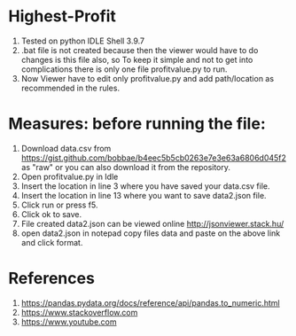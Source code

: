 # Highest-Profit
1. Tested on python IDLE Shell 3.9.7
2. .bat file is not created because then the viewer would have to do changes is this file also, so To keep it simple and not to get into complications there is only one file profitvalue.py to run.
3. Now Viewer have to edit only profitvalue.py and add path/location as recommended in the rules.
# Measures: before running the file:
1. Download data.csv from https://gist.github.com/bobbae/b4eec5b5cb0263e7e3e63a6806d045f2 as "raw" or you can also download it from the repository.
2. Open profitvalue.py in Idle
3. Insert the location in line 3 where you have saved your data.csv file.
4. Insert the location in line 13 where you want to save data2.json file.
5. Click run or press f5.
6. Click ok to save.
7. File created data2.json can be viewed online http://jsonviewer.stack.hu/
8. open data2.json in notepad copy files data and paste on the above link and click format.
# References
1. https://pandas.pydata.org/docs/reference/api/pandas.to_numeric.html
2. https://www.stackoverflow.com
3. https://www.youtube.com
